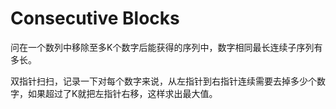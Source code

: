 # Consecutive Blocks

问在一个数列中移除至多K个数字后能获得的序列中，数字相同最长连续子序列有多长。

双指针扫扫，记录一下对每个数字来说，从左指针到右指针连续需要去掉多少个数字，如果超过了K就把左指针右移，这样求出最大值。
